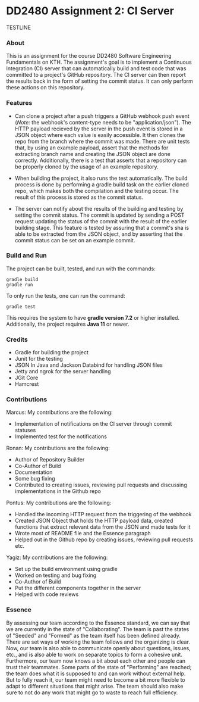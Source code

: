 # DD2480 Assignment 2: CI Server
TESTLINE


### About

This is an assignment for the course DD2480 Software Engineering Fundamentals on KTH. The assignment's goal is to implement a Continuous Integration (CI) server that can automatically build and test code that was committed to a project's GitHub repository. The CI server can then report the results back in the form of setting the commit status. It can only perform these actions on this repository.

### Features

* Can clone a project after a push triggers a GitHub webhook push event (*Note:* the webhook's content-type needs to be "application/json"). The HTTP payload recieved by the server in the push event is stored in a JSON object where each value is easily accessible. It then clones the repo from the branch where the commit was made. There are unit tests that, by using an example payload, assert that the methods for extracting branch name and creating the JSON object are done correctly. Additionally, there is a test that asserts that a repository can be properly cloned by the usage of an example repository. 

* When building the project, it also runs the test automatically. The build process is done by performing a gradle build task on the earlier cloned repo, which makes both the compilation and the testing occur. The result of this process is stored as the commit status.

* The server can notify about the results of the building and testing by setting the commit status. The commit is updated by sending a POST request updating the status of the commit with the result of the earlier building stage. This feature is tested by assuring that a commit's sha is able to be extracted from the JSON object, and by asserting that the commit status can be set on an example commit.


### Build and Run

The project can be built, tested, and run with the commands:

```
gradle build
gradle run
```

To only run the tests, one can run the command:

```
gradle test
```

This requires the system to have **gradle version 7.2** or higher installed. Additionally, the project requires **Java 11** or newer. 

### Credits

* Gradle for building the project
* Junit for the testing
* JSON In Java and Jackson Databind for handling JSON files
* Jetty and ngrok for the server handling
* JGit Core
* Hamcrest

### Contributions
Marcus: My contributions are the following:
* Implementation of notifications on the CI server through commit statuses
* Implemented test for the notifications

Ronan: My contributions are the following:
* Author of Repository Builder
* Co-Author of Build
* Documentation
* Some bug fixing
* Contributed to creating issues, reviewing pull requests and discussing implementations in the Github repo

Pontus: My contributions are the following:
* Handled the incoming HTTP request from the triggering of the webhook
* Created JSON Object that holds the HTTP payload data, created functions that extract relevant data from the JSON and made tests for it
* Wrote most of README file and the Essence paragraph
* Helped out in the Github repo by creating issues, reviewing pull requests etc.


Yagiz: My contributions are the following:
* Set up the build environment using gradle 
* Worked on testing and bug fixing
* Co-Author of Build
* Put the different components together in the server
* Helped with code reviews
### Essence

By assessing our team according to the Essence standard, we can say that we are currently in the state of "Collaborating". The team is past the states of "Seeded" and "Formed" as the team itself has been defined already. There are set ways of working the team follows and the organizing is clear. Now, our team is also able to communicate openly about questions, issues, etc., and is also able to work on separate topics to form a cohesive unit. Furthermore, our team now knows a bit about each other and people can trust their teammates. Some parts of the state of "Performing" are reached; the team does what it is supposed to and can work without external help. But to fully reach it, our team might need to become a bit more flexible to adapt to different situations that might arise. The team should also make sure to not do any work that might go to waste to reach full efficiency.
